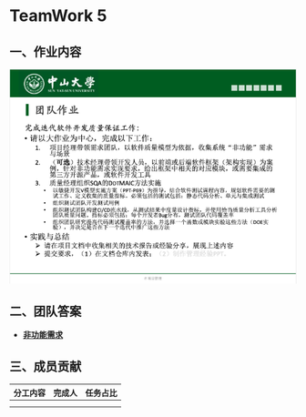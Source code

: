# TeamWork 5



## 一、作业内容

![HW5](../images/HW5.png)



## 二、团队答案

- **[非功能需求](非功能需求.md)**



## 三、成员贡献

| 分工内容 | 完成人 | 任务占比 |
| :------: | :----: | :------: |
|          |        |          |
|          |        |          |